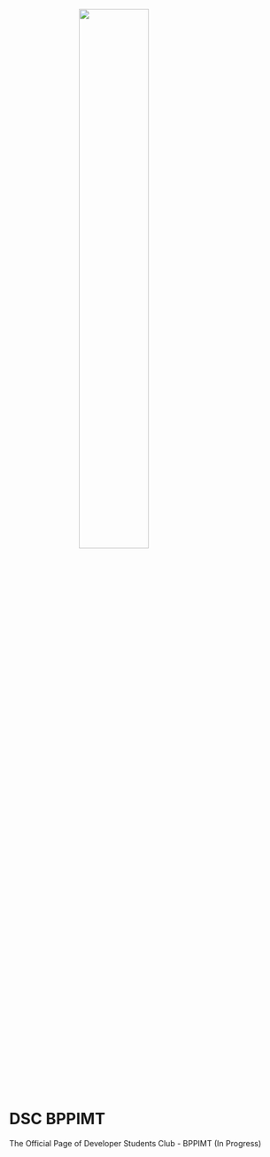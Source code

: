 <img src = "https://drive.google.com/uc?export=view&id=1mlkM3C2FMDcvchzSPwxL9D3EebpZrFnR" style="display: block;
  margin-left: auto;
  margin-right: auto;
  width: 50%;r">

# DSC BPPIMT
The Official Page of Developer Students Club - BPPIMT (In Progress)

